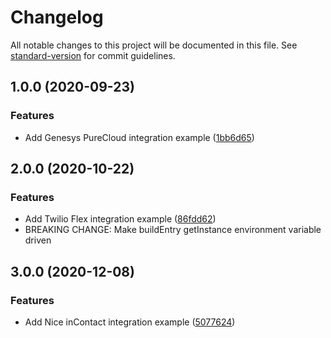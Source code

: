 # Changelog

All notable changes to this project will be documented in this file.
See [standard-version](https://github.com/conventional-changelog/standard-version) for commit guidelines.

## 1.0.0 (2020-09-23)

### Features

- Add Genesys PureCloud integration
  example ([1bb6d65](https://github.com/watson-developer-cloud/assistant-web-chat-service-desk-starter/commit/1bb6d6556df7429f2a8cd2203a5b641bb38b7751))

## 2.0.0 (2020-10-22)

### Features

- Add Twilio Flex integration
  example ([86fdd62](https://github.com/watson-developer-cloud/assistant-web-chat-service-desk-starter/commit/86fdd62faec0ddeb8da044f0592ebd12fbd3d860))
- BREAKING CHANGE: Make buildEntry getInstance environment variable driven

## 3.0.0 (2020-12-08)

### Features

- Add Nice inContact integration
  example ([5077624](https://github.com/watson-developer-cloud/assistant-web-chat-service-desk-starter/commit/50776246bd5c89d2685097832de41098046b68e3))

